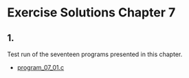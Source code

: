 # Exercise Solutions Chapter 7 #
## 1. ##
Test run of the seventeen programs presented in this chapter.  
 - [program_07_01.c](Exercise_01/Program_07_01/program_07_01.c)  
